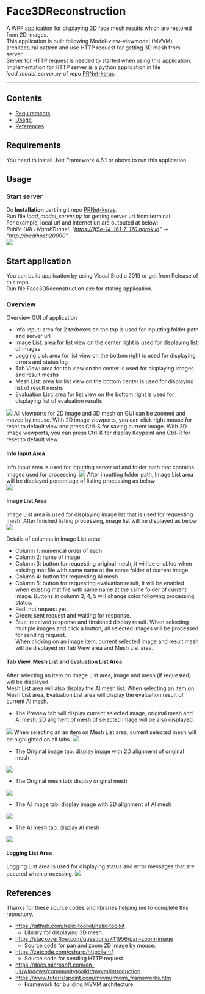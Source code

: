 # Face3DReconstruction
A WPF application for displaying 3D face mesh results which are restored from 2D images.  
This application is built following Model–view–viewmodel (MVVM) architectural pattern and use HTTP request for getting 3D mesh from server.  
Server for HTTP request is needed to started when using this application.  
Implementation for HTTP server is a python application in file *load_model_server.py* of repo [PRNet-keras](https://github.com/kameo4189/PRNet-keras).  

****

## Contents

* [Requirements](#Requirements)
* [Usage](#Usage)
* [References](#References)

## Requirements
You need to install .Net Framework 4.6.1 or above to run this application.

## Usage

### Start server
Do **Installation** part in git repo [PRNet-keras](https://github.com/kameo4189/PRNet-keras).  
Run file *load_model_server.py* for getting server url from terminal.  
For example, local url and internet url are outputed at below:  
  *Public URL: NgrokTunnel: "https://1f5e-14-161-7-170.ngrok.io" -> "http://localhost:20000"*    
<img src="https://github.com/kameo4189/PRNet-keras/blob/main/evaluation_result/run_server.PNG">

## Start application
You can build application by using Visual Studio 2019 or get from Release of this repo.  
Run file Face3DReconstruction.exe for stating application.  

### Overview
Overview GUI of application  
* Info Input: area for 2 texboxes on the top is used for inputting folder path and server url
* Image List: area for list view on the center right is used for displaying list of images
* Logging List: area for list view on the bottom right is used for displaying errors and status log
* Tab View: area for tab view on the center is used for displaying images and result meshs
* Mesh List: area for list view on the bottom center is used for displaying list of result meshs
* Evaluation List: area for list view on the bottom right is used for displaying list of evaluation results
<img src="Usage/GUI.PNG">  
All viewports for 2D image and 3D mesh on GUI can be zoomed and moved by mouse.  
With 2D image viewports, you can click right mouse for reset to default view and press Ctrl-S for saving current image.
With 3D image viewports, you can press Ctrl-K for display Keypoint and Ctrl-R for reset to default view.  

#### Info Input Area
Info Input area is used for inputting server url and folder path that contains images used for processing.
<img src="Usage/InfoInput.png">
After inputting folder path, Image List area will be displayed percentage of listing processing as below  
<img src="Usage/ImageListProcessing.png">

#### Image List Area
Image List area is used for displaying image list that is used for requesting mesh.
After finished listing processing, image list will be displayed as below  
<img src="Usage/ImageListProcessed.png">

Details of columns in Image List area:
* Column 1: numerical order of each
* Column 2: name of image
* Column 3: button for requesting original mesh, it will be enabled when existing mat file with same name at the same folder of current image.
* Column 4: button for requesting AI mesh
* Column 5: button for requesting evaluation result, it will be enabled when existing mat file with same name at the same folder of current image.
Buttons in column 3, 4, 5 will change color following processing status:
* Red: not request yet.
* Green: sent request and waiting for response.
* Blue: received response and finsished display result.
When selecting multiple images and click a button, all selected images will be processed for sending request.  
When clicking on an image item, current selected image and result mesh will be displayed on Tab View area and Mesh List area.

#### Tab View, Mesh List and Evaluation List Area
After selecting an item on Image List area, image and mesh (if requested) will be displayed.  
Mesh List area will also display the AI mesh list. When selecting an item on Mesh List area, Evaluation List area will display the evaluation result of current AI mesh.  
* The Preview tab will display current selected image, original mesh and AI mesh, 2D aligment of mesh of selected image will be also displayed.  
<img src="Usage/TabViewPreview.png">
When selecting an an item on Mesh List area, current selected mesh will be highlighted on all tabs. 
<img src="Usage/TabViewPreviewSelectMesh.png">

* The Original image tab: display image with 2D alignment of original mesh
<img src="Usage/TabViewOriginalImage.png">

* The Original mesh tab: display original mesh
<img src="Usage/TabViewOriginalMesh.png">

* The AI image tab: display image with 2D alignment of AI mesh
<img src="Usage/TabViewAIImage.png">

* The AI mesh tab: display AI mesh
<img src="Usage/TabViewAIMesh.png">

#### Logging List Area
Logging List area is used for displaying status and error messages that are occured when processing.
<img src="Usage/LoggingList.png">

## References
Thanks for these source codes and libraries helping me to complete this repository.

- https://github.com/helix-toolkit/helix-toolkit
    - Library for displaying 3D mesh.
- https://stackoverflow.com/questions/741956/pan-zoom-image
    - Source code for pan and zoom 2D image by mouse.
- https://zetcode.com/csharp/httpclient/
    - Source code for sending HTTP request.
- https://docs.microsoft.com/en-us/windows/communitytoolkit/mvvm/introduction
- https://www.tutorialspoint.com/mvvm/mvvm_frameworks.htm
    - Framework for building MVVM architecture.  
